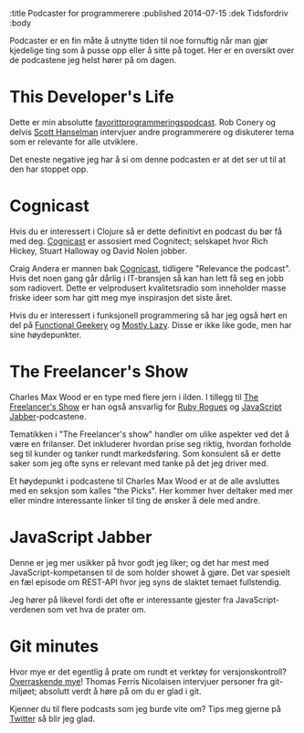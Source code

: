 :title Podcaster for programmerere
:published 2014-07-15
:dek Tidsfordriv
:body

Podcaster er en fin måte å utnytte tiden til noe fornuftig når man gjør kjedelige ting som å pusse opp eller 
å sitte på toget. Her er en oversikt over de podcastene jeg helst hører på om dagen.

This Developer's Life
====================
Dette er min absolutte [favorittprogrammeringspodcast](http://thisdeveloperslife.com/). Rob Conery og delvis 
[Scott Hanselman](http://hanselminutes.com/) intervjuer andre programmerere og diskuterer tema som er 
relevante for alle utviklere.

Det eneste negative jeg har å si om denne podcasten er at det ser ut til at den har stoppet opp.

Cognicast
=========
Hvis du er interessert i Clojure så er dette definitivt en podcast du bør få med deg. 
[Cognicast](http://www.cognitect.com/podcast) er assosiert med Cognitect; selskapet hvor Rich Hickey, 
Stuart Halloway og David Nolen jobber.

Craig Andera er mannen bak [Cognicast](http://www.cognitect.com/podcast), 
tidligere "Relevance the podcast". Hvis det noen gang går dårlig i IT-bransjen så kan han lett få seg en jobb som 
radiovert. Dette er velprodusert kvalitetsradio som inneholder masse friske ideer som har gitt meg mye inspirasjon 
det siste året.

Hvis du er interessert i funksjonell programmering så har jeg også hørt en del på [Functional Geekery](http://www.functionalgeekery.com) og 
[Mostly Lazy](http://mostlylazy.com). Disse er ikke like gode, men har sine høydepunkter.

The Freelancer's Show
=====================
Charles Max Wood er en type med flere jern i ilden. I tillegg til 
[The Freelancer's Show](http://www.freelancersshow.com) er han også ansvarlig for [Ruby Rogues](http://rubyrogues.com/) 
og [JavaScript Jabber](http://javascriptjabber.com/)-podcastene. 
 
Tematikken i "The Freelancer's show" handler om ulike aspekter ved det å være en frilanser. Det inkluderer hvordan 
prise seg riktig, hvordan forholde seg til kunder og tanker rundt markedsføring. Som konsulent så er dette saker 
som jeg ofte syns er relevant med tanke på det jeg driver med.

Et høydepunkt i podcastene til Charles Max Wood er at de alle avsluttes med en seksjon som kalles "the Picks". Her kommer
hver deltaker med mer eller mindre interessante linker til ting de ønsker å dele med andre. 

JavaScript Jabber
=================
Denne er jeg mer usikker på hvor godt jeg liker; og det har mest med JavaScript-kompetansen til de som holder 
showet å gjøre. Det var spesielt en fæl episode om REST-API hvor jeg syns de slaktet temaet fullstendig. 

Jeg hører på likevel fordi det ofte er interessante gjester fra JavaScript-verdenen som vet hva de prater om. 

Git minutes
===========
Hvor mye er det egentlig å prate om rundt et verktøy for versjonskontroll? [Overraskende mye](http://episodes.gitminutes.com)!
Thomas Ferris Nicolaisen intervjuer personer fra git-miljøet; absolutt verdt å høre på om du er glad i git.

Kjenner du til flere podcasts som jeg burde vite om? Tips meg gjerne på [Twitter](https://twitter.com/odinodin) så
blir jeg glad.